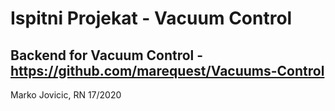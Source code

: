 # Ispitni Projekat - Vacuum Control

## Backend for Vacuum Control - https://github.com/marequest/Vacuums-Control

Marko Jovicic, RN 17/2020
